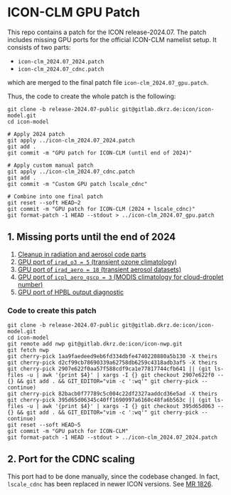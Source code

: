 # ICON-CLM GPU Patch

This repo contains a patch for the ICON release-2024.07. The patch includes missing GPU ports for the official ICON-CLM namelist setup.
It consists of two parts:

- `icon-clm_2024.07_2024.patch`
- `icon-clm_2024.07_cdnc.patch`

which are merged to the final patch file `icon-clm_2024.07_gpu.patch`.

Thus, the code to create the whole patch is the following:

```
git clone -b release-2024.07-public git@gitlab.dkrz.de:icon/icon-model.git
cd icon-model

# Apply 2024 patch
git apply ../icon-clm_2024.07_2024.patch
git add .
git commit -m "GPU patch for ICON-CLM (until end of 2024)"

# Apply custom manual patch
git apply ../icon-clm_2024.07_cdnc.patch
git add .
git commit -m "Custom GPU patch lscale_cdnc"

# Combine into one final patch 
git reset --soft HEAD~2
git commit -m "GPU patch for ICON-CLM (2024 + lscale_cdnc)"
git format-patch -1 HEAD --stdout > ../icon-clm_2024.07_gpu.patch
```

## 1. Missing ports until the end of 2024

1. [Cleanup in radiation and aerosol code parts](https://gitlab.dkrz.de/icon/icon-nwp/-/commit/1aa9faedeed9eb6fd334dbfe4740220880a5b130)
2. [GPU port of `irad_o3 = 5` (transient ozone climatology)](https://gitlab.dkrz.de/icon/icon-nwp/-/commit/d2cf99cb78690339a62758db6259c4318adb3af5)
3. [GPU port of `irad_aero = 18` (transient aerosol datasets)](https://gitlab.dkrz.de/icon/icon-nwp/-/commit/2907e622f0aa57f588cdf9ca1e77817744cfb641)
4. [GPU port of `icpl_aero_gscp = 3` (MODIS climatology for cloud-droplet number)](https://gitlab.dkrz.de/icon/icon-nwp/-/commit/82bacb0f77789c5c004c22df2327aaddcd36e5ad)
5. [GPU port of HPBL output diagnostic](https://gitlab.dkrz.de/icon/icon-nwp/-/commit/395d65d06345c40ff1690997a6160c48fa6b563c)

### Code to create this patch

```
git clone -b release-2024.07-public git@gitlab.dkrz.de:icon/icon-model.git
cd icon-model
git remote add nwp git@gitlab.dkrz.de:icon/icon-nwp.git
git fetch nwp
git cherry-pick 1aa9faedeed9eb6fd334dbfe4740220880a5b130 -X theirs
git cherry-pick d2cf99cb78690339a62758db6259c4318adb3af5 -X theirs
git cherry-pick 2907e622f0aa57f588cdf9ca1e77817744cfb641 || (git ls-files -u | awk '{print $4}' | xargs -I {} git checkout 2907e622f0 -- {} && git add . && GIT_EDITOR="vim -c ':wq'" git cherry-pick --continue)
git cherry-pick 82bacb0f77789c5c004c22df2327aaddcd36e5ad -X theirs
git cherry-pick 395d65d06345c40ff1690997a6160c48fa6b563c || (git ls-files -u | awk '{print $4}' | xargs -I {} git checkout 395d65d063 -- {} && git add . && GIT_EDITOR="vim -c ':wq'" git cherry-pick --continue)
git reset --soft HEAD~5
git commit -m "GPU patch for ICON-CLM"
git format-patch -1 HEAD --stdout > ../icon-clm_2024.07_2024.patch
```

## 2. Port for the CDNC scaling

This port had to be done manually, since the codebase changed. In fact, `lscale_cdnc` 
has been replaced in newer ICON versions. See [MR 1826](https://gitlab.dkrz.de/icon/icon-nwp/-/merge_requests/1826).
